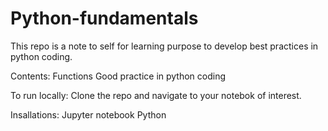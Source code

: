 # Python-fundamentals

This repo is a note to self for learning purpose to develop best practices in python coding.

Contents:
Functions
Good practice in python coding


To run locally:
Clone the repo and navigate to your notebok of interest.

Insallations:
Jupyter notebook
Python

